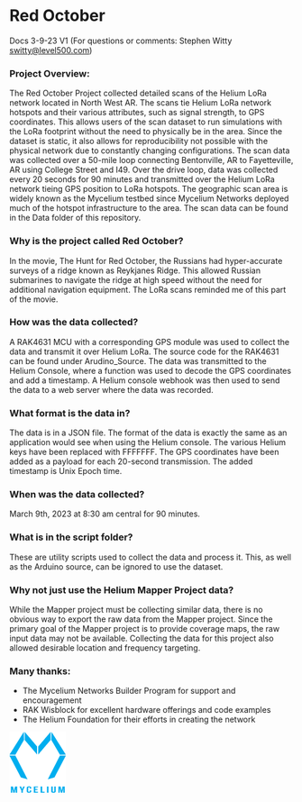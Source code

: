# Red October
Docs 3-9-23 V1 (For questions or comments:  Stephen Witty switty@level500.com)  

### Project Overview:
The Red October Project collected detailed scans of the Helium LoRa network located in North West AR.  The scans tie Helium LoRa network hotspots and their various attributes, such as signal strength, to GPS coordinates.  This allows users of the scan dataset to run simulations with the LoRa footprint without the need to physically be in the area.  Since the dataset is static, it also allows for reproducibility not possible with the physical network due to constantly changing configurations.  The scan data was collected over a 50-mile loop connecting Bentonville, AR to Fayetteville, AR using College Street and I49.  Over the drive loop, data was collected every 20 seconds for 90 minutes and transmitted over the Helium LoRa network tieing GPS position to LoRa hotspots.  The geographic scan area is widely known as the Mycelium testbed since Mycelium Networks deployed much of the hotspot infrastructure to the area.  The scan data can be found in the Data folder of this repository.


### Why is the project called Red October?
In the movie, The Hunt for Red October, the Russians had hyper-accurate surveys of a ridge known as Reykjanes Ridge.  This allowed Russian submarines to navigate the ridge at high speed without the need for additional navigation equipment.   The LoRa scans reminded me of this part of the movie.

### How was the data collected?
A RAK4631 MCU with a corresponding GPS module was used to collect the data and transmit it over Helium LoRa.  The source code for the RAK4631 can be found under Arudino_Source.  The data was transmitted to the Helium Console, where a function was used to decode the GPS coordinates and add a timestamp.  A Helium console webhook was then used to send the data to a web server where the data was recorded.

### What format is the data in?
The data is in a JSON file.  The format of the data is exactly the same as an application would see when using the Helium console.  The various Helium keys have been replaced with FFFFFFF.  The GPS coordinates have been added as a payload for each 20-second transmission.    The added timestamp is Unix Epoch time.

### When was the data collected?
March 9th, 2023 at 8:30 am central for 90 minutes. 

### What is in the script folder?
These are utility scripts used to collect the data and process it.  This, as well as the Arduino source, can be ignored to use the dataset.

### Why not just use the Helium Mapper Project data?
While the Mapper project must be collecting similar data, there is no obvious way to export the raw data from the Mapper project. Since the primary goal of the Mapper project is to provide coverage maps, the raw input data may not be available. Collecting the data for this project also allowed desirable location and frequency targeting.

### Many thanks:

- The Mycelium Networks Builder Program for support and encouragement
- RAK Wisblock for excellent hardware offerings and code examples
- The Helium Foundation for their efforts in creating the network

<img src="Pics/Mycelium.png" width="100">
